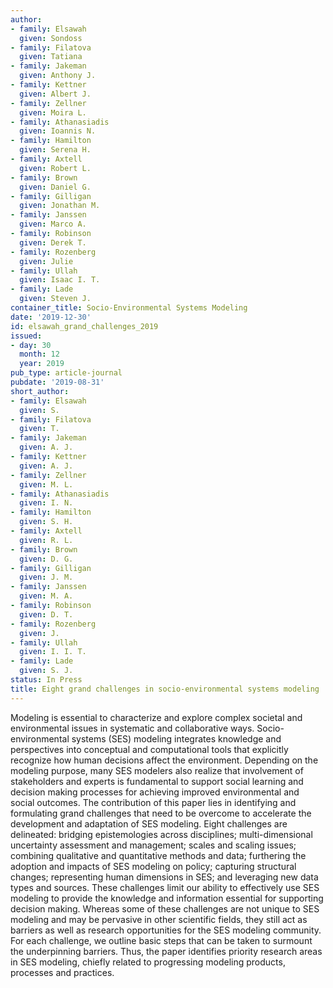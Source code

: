 ```yaml
---
author:
- family: Elsawah
  given: Sondoss
- family: Filatova
  given: Tatiana
- family: Jakeman
  given: Anthony J.
- family: Kettner
  given: Albert J.
- family: Zellner
  given: Moira L.
- family: Athanasiadis
  given: Ioannis N.
- family: Hamilton
  given: Serena H.
- family: Axtell
  given: Robert L.
- family: Brown
  given: Daniel G.
- family: Gilligan
  given: Jonathan M.
- family: Janssen
  given: Marco A.
- family: Robinson
  given: Derek T.
- family: Rozenberg
  given: Julie
- family: Ullah
  given: Isaac I. T.
- family: Lade
  given: Steven J.
container_title: Socio-Environmental Systems Modeling
date: '2019-12-30'
id: elsawah_grand_challenges_2019
issued:
- day: 30
  month: 12
  year: 2019
pub_type: article-journal
pubdate: '2019-08-31'
short_author:
- family: Elsawah
  given: S.
- family: Filatova
  given: T.
- family: Jakeman
  given: A. J.
- family: Kettner
  given: A. J.
- family: Zellner
  given: M. L.
- family: Athanasiadis
  given: I. N.
- family: Hamilton
  given: S. H.
- family: Axtell
  given: R. L.
- family: Brown
  given: D. G.
- family: Gilligan
  given: J. M.
- family: Janssen
  given: M. A.
- family: Robinson
  given: D. T.
- family: Rozenberg
  given: J.
- family: Ullah
  given: I. I. T.
- family: Lade
  given: S. J.
status: In Press
title: Eight grand challenges in socio-environmental systems modeling
---
```

Modeling is essential to characterize and explore complex societal and environmental issues in systematic and collaborative ways. Socio-environmental systems (SES) modeling integrates knowledge and perspectives into conceptual and computational tools that explicitly recognize how human decisions affect the environment. Depending on the modeling purpose, many SES modelers also realize that involvement of stakeholders and experts is fundamental to support social learning and decision making processes for achieving improved environmental and social outcomes. The contribution of this paper lies in identifying and formulating grand challenges that need to be overcome to accelerate the development and adaptation of SES modeling. Eight challenges are delineated: bridging epistemologies across disciplines; multi-dimensional uncertainty assessment and management; scales and scaling issues; combining qualitative and quantitative methods and data; furthering the adoption and impacts of SES modeling on policy; capturing structural changes; representing human dimensions in SES; and leveraging new data types and sources. These challenges limit our ability to effectively use SES modeling to provide the knowledge and information essential for supporting decision making. Whereas some of these challenges are not unique to SES modeling and may be pervasive in other scientific fields, they still act as barriers as well as research opportunities for the SES modeling community. For each challenge, we outline basic steps that can be taken to surmount the underpinning barriers. Thus, the paper identifies priority research areas in SES modeling, chiefly related to progressing modeling products, processes and practices.
